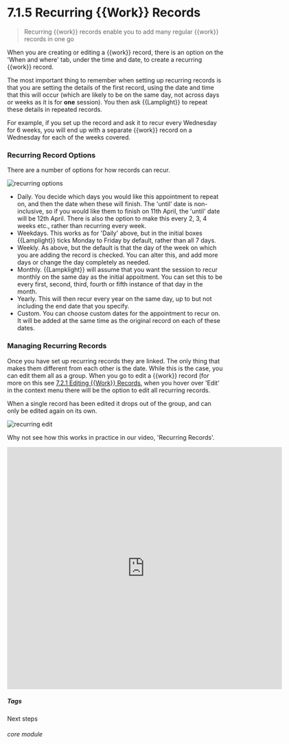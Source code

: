 # 7.1.5 Recurring {{Work}} Records

> Recurring {{work}} records enable you to add many regular {{work}} records in one go 

When you are creating or editing a {{work}} record, there is an option on the 'When and where' tab, under the time and date, to create a recurring {{work}} record.

The most important thing to remember when setting up recurring records is that you are setting the details of the first record, using the date and time that this will occur (which are likely to be on the same day, not across days or weeks as it is for **one** session). You then ask {{Lamplight}} to repeat these details in repeated records. 

For example, if you set up the record and ask it to recur every Wednesday for 6 weeks, you will end up with a separate {{work}} record on a Wednesday for each of the weeks covered. 

### Recurring Record Options

There are a number of options for how records can recur. 

![recurring options](219a.png)

-  Daily. You decide which days you would like this appointment to repeat on, and then the date when these will finish. The 'until' date is non-inclusive, so if you would like them to finish on 11th April, the 'until' date will be 12th April. There is also the option to make this every 2, 3, 4 weeks etc., rather than recurring every week.
- Weekdays. This works as for 'Daily' above, but in the initial boxes {{Lamplight}} ticks Monday to Friday by default, rather than all 7 days.
- Weekly. As above, but the default is that the day of the week on which you are adding the record is checked. You can alter this, and add more days or change the day completely as needed. 
- Monthly. {{Lampklight}} will assume that you want the session to recur monthly on the same day as the initial appoitment. You can set this to be every first, second, third, fourth or fifth instance of that day in the month.
- Yearly. This will then recur every year on the same day, up to but not including the end date that you specify. 
- Custom. You can choose custom dates for the appointment to recur on. It will be added at the same time as the original record on each of these dates. 

### Managing Recurring Records

Once you have set up recurring records they are linked. The only thing that makes them different from each other is the date. While this is the case, you can edit them all as a group. When you go to edit a {{work}} record (for more on this see [7.2.1 Editing {{Work}} Records](/help/index/p/7.2.1), when you hover over 'Edit' in the context menu there will be the option to edit all recurring records. 

When a single record has been edited it drops out of the group, and can only be edited again on its own. 

![recurring edit](219c.png) 

Why not see how this works in practice in our video, 'Recurring Records'.

<iframe src="https://player.vimeo.com/video/279240685" width="640" height="564" frameborder="0" allow="autoplay; fullscreen" allowfullscreen></iframe>


##### Tags
Next steps

###### core module

